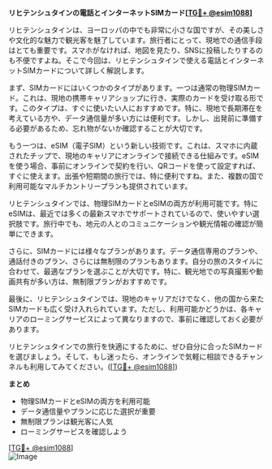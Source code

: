 **リヒテンシュタインの電話とインターネットSIMカード[[TG💪+ @esim1088](https://t.me/s/esim1088)]**

リヒテンシュタインは、ヨーロッパの中でも非常に小さな国ですが、その美しさや文化的な魅力で観光客を魅了しています。旅行者にとって、現地での通信手段はとても重要です。スマホがなければ、地図を見たり、SNSに投稿したりするのも不便ですよね。そこで今回は、リヒテンシュタインで使える電話とインターネットSIMカードについて詳しく解説します。

まず、SIMカードにはいくつかのタイプがあります。一つは通常の物理SIMカード。これは、現地の携帯キャリアショップに行き、実際のカードを受け取る形です。このタイプは、すぐに使いたい人におすすめです。特に、現地で長期滞在を考えている方や、データ通信量が多い方には便利です。しかし、出発前に準備する必要があるため、忘れ物がないか確認することが大切です。

もう一つは、eSIM（電子SIM）という新しい技術です。これは、スマホに内蔵されたチップで、現地のキャリアにオンラインで接続できる仕組みです。eSIMを使う場合、事前にオンラインで契約を行い、QRコードを使って設定すれば、すぐに使えます。出張や短期間の旅行では、特に便利ですね。また、複数の国で利用可能なマルチカントリープランも提供されています。

リヒテンシュタインでは、物理SIMカードとeSIMの両方が利用可能です。特にeSIMは、最近では多くの最新スマホでサポートされているので、使いやすい選択肢です。旅行中でも、地元の人とのコミュニケーションや観光情報の確認が簡単にできます。

さらに、SIMカードには様々なプランがあります。データ通信専用のプランや、通話付きのプラン、さらには無制限のプランもあります。自分の旅のスタイルに合わせて、最適なプランを選ぶことが大切です。特に、観光地での写真撮影や動画共有が多い方は、無制限プランがおすすめです。

最後に、リヒテンシュタインでは、現地のキャリアだけでなく、他の国から来たSIMカードも広く受け入れられています。ただし、利用可能かどうかは、各キャリアのローミングサービスによって異なりますので、事前に確認しておく必要があります。

リヒテンシュタインでの旅行を快適にするために、ぜひ自分に合ったSIMカードを選びましょう。そして、もし迷ったら、オンラインで気軽に相談できるチャンネルも利用してみてください。([[TG💪+ @esim1088](https://t.me/s/esim1088)])

**まとめ**
- 物理SIMカードとeSIMの両方を利用可能
- データ通信量やプランに応じた選択が重要
- 無制限プランは観光客に人気
- ローミングサービスを確認しよう

[[TG💪+ @esim1088](https://t.me/s/esim1088)]  
![Image](https://i.postimg.cc/Y0z9fWf4/image.png)